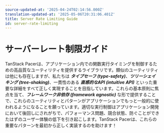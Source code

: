 ```yaml
---
source-updated-at: '2025-04-24T02:14:56.000Z'
translation-updated-at: '2025-05-06T20:31:06.401Z'
title: Server Rate Limiting Guide
id: server-rate-limiting
---
```

# サーバーレート制限ガイド

TanStack Pacerは、アプリケーション内での関数実行タイミングを制御するための高品質なユーティリティを提供するライブラリです。類似のユーティリティは他にも存在しますが、私たちは ***タイプセーフ (type-safety)***、***ツリーシェイキング (tree-shaking)***、一貫性のある ***直感的なAPI (intuitive API)*** といった重要な詳細をすべて正しく実現することを目指しています。これらの基本原則に焦点を当て、***フレームワーク非依存 (framework agnostic)*** な形で提供することで、これらのユーティリティとパターンがアプリケーションでもっと一般的に使われるようになることを願っています。適切な実行制御はアプリケーション開発において後回しにされがちで、パフォーマンス問題、競合状態、防ぐことができたはずのユーザー体験の低下を引き起こします。TanStack Pacerは、これらの重要なパターンを最初から正しく実装するのを助けます！
